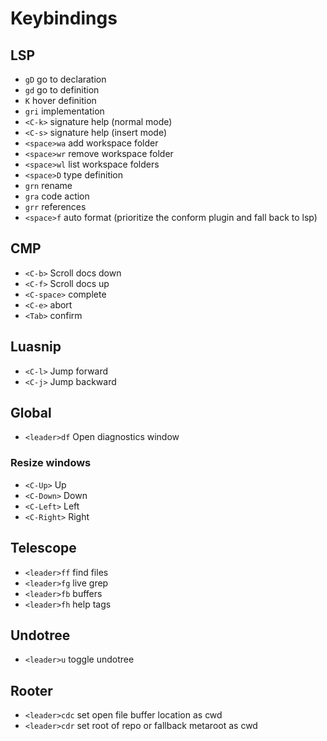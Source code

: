 # Keybindings

## LSP

- `gD` go to declaration
- `gd` go to definition
- `K` hover definition
- `gri` implementation
- `<C-k>` signature help (normal mode)
- `<C-s>` signature help (insert mode)
- `<space>wa` add workspace folder
- `<space>wr` remove workspace folder
- `<space>wl` list workspace folders
- `<space>D` type definition
- `grn` rename
- `gra` code action
- `grr` references
- `<space>f` auto format (prioritize the conform plugin and fall back to lsp)

## CMP

- `<C-b>` Scroll docs down
- `<C-f>` Scroll docs up
- `<C-space>` complete
- `<C-e>` abort
- `<Tab>` confirm

## Luasnip

- `<C-l>` Jump forward
- `<C-j>` Jump backward

## Global

- `<leader>df` Open diagnostics window

### Resize windows

- `<C-Up>` Up
- `<C-Down>` Down
- `<C-Left>` Left
- `<C-Right>` Right

## Telescope

- `<leader>ff` find files
- `<leader>fg` live grep
- `<leader>fb` buffers
- `<leader>fh` help tags

## Undotree

- `<leader>u` toggle undotree

## Rooter

- `<leader>cdc` set open file buffer location as cwd
- `<leader>cdr` set root of repo or fallback metaroot as cwd
